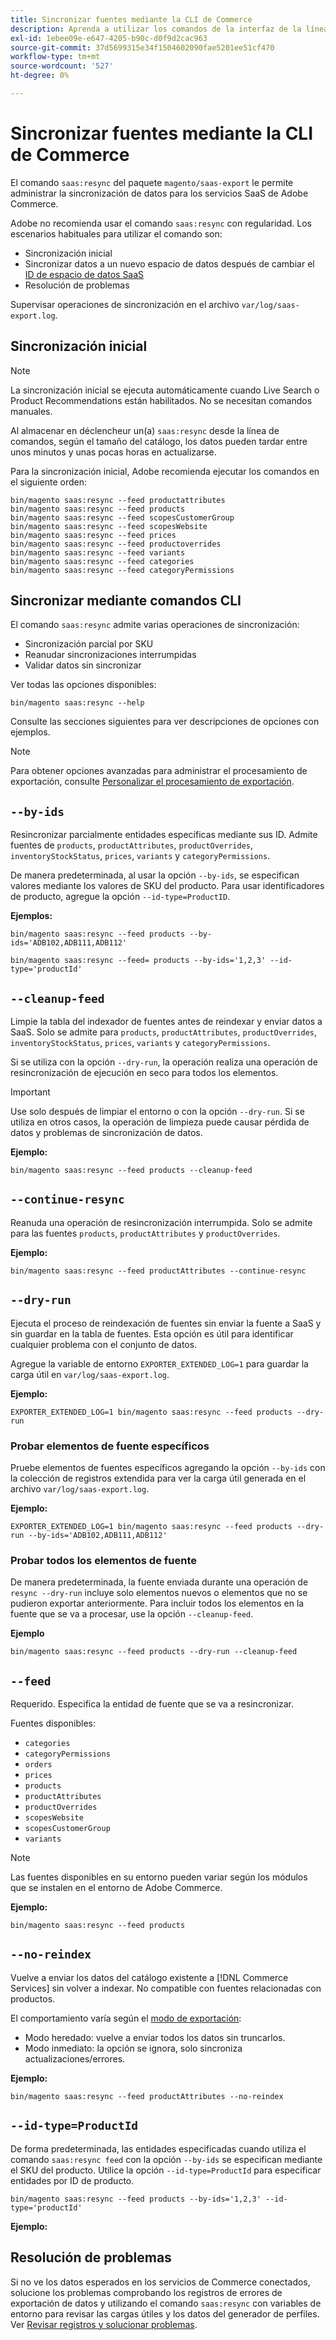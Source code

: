 ```yaml
---
title: Sincronizar fuentes mediante la CLI de Commerce
description: Aprenda a utilizar los comandos de la interfaz de la línea de comandos para administrar fuentes y procesos para los servicios SaaS de  [!DNL data export extension] for Adobe Commerce.
exl-id: 1ebee09e-e647-4205-b90c-d0f9d2cac963
source-git-commit: 37d5699315e34f1504602090fae5201ee51cf470
workflow-type: tm+mt
source-wordcount: '527'
ht-degree: 0%

---
```


# Sincronizar fuentes mediante la CLI de Commerce

El comando `saas:resync` del paquete `magento/saas-export` le permite administrar la sincronización de datos para los servicios SaaS de Adobe Commerce.

Adobe no recomienda usar el comando `saas:resync` con regularidad. Los escenarios habituales para utilizar el comando son:

- Sincronización inicial
- Sincronizar datos a un nuevo espacio de datos después de cambiar el [ID de espacio de datos SaaS](https://experienceleague.adobe.com/es/docs/commerce-admin/config/services/saas)
- Resolución de problemas

Supervisar operaciones de sincronización en el archivo `var/log/saas-export.log`.

## Sincronización inicial

>[!NOTE]
>
>La sincronización inicial se ejecuta automáticamente cuando Live Search o Product Recommendations están habilitados. No se necesitan comandos manuales.

Al almacenar en déclencheur un(a) `saas:resync` desde la línea de comandos, según el tamaño del catálogo, los datos pueden tardar entre unos minutos y unas pocas horas en actualizarse.

Para la sincronización inicial, Adobe recomienda ejecutar los comandos en el siguiente orden:

```shell
bin/magento saas:resync --feed productattributes
bin/magento saas:resync --feed products
bin/magento saas:resync --feed scopesCustomerGroup
bin/magento saas:resync --feed scopesWebsite
bin/magento saas:resync --feed prices
bin/magento saas:resync --feed productoverrides
bin/magento saas:resync --feed variants
bin/magento saas:resync --feed categories
bin/magento saas:resync --feed categoryPermissions
```

## Sincronizar mediante comandos CLI

El comando `saas:resync` admite varias operaciones de sincronización:

- Sincronización parcial por SKU
- Reanudar sincronizaciones interrumpidas
- Validar datos sin sincronizar

Ver todas las opciones disponibles:

```shell
bin/magento saas:resync --help
```

Consulte las secciones siguientes para ver descripciones de opciones con ejemplos.


>[!NOTE]
>
>Para obtener opciones avanzadas para administrar el procesamiento de exportación, consulte [Personalizar el procesamiento de exportación](customize-export-processing.md).

## `--by-ids`

Resincronizar parcialmente entidades específicas mediante sus ID. Admite fuentes de `products`, `productAttributes`, `productOverrides`, `inventoryStockStatus`, `prices`, `variants` y `categoryPermissions`.

De manera predeterminada, al usar la opción `--by-ids`, se especifican valores mediante los valores de SKU del producto. Para usar identificadores de producto, agregue la opción `--id-type=ProductID`.

**Ejemplos:**

```shell
bin/magento saas:resync --feed products --by-ids='ADB102,ADB111,ADB112'

bin/magento saas:resync --feed= products --by-ids='1,2,3' --id-type='productId'
```


## `--cleanup-feed`

Limpie la tabla del indexador de fuentes antes de reindexar y enviar datos a SaaS. Solo se admite para `products`, `productAttributes`, `productOverrides`, `inventoryStockStatus`, `prices`, `variants` y `categoryPermissions`.

Si se utiliza con la opción `--dry-run`, la operación realiza una operación de resincronización de ejecución en seco para todos los elementos.

>[!IMPORTANT]
>
>Use solo después de limpiar el entorno o con la opción `--dry-run`. Si se utiliza en otros casos, la operación de limpieza puede causar pérdida de datos y problemas de sincronización de datos.

**Ejemplo:**

```shell
bin/magento saas:resync --feed products --cleanup-feed
```

## `--continue-resync`

Reanuda una operación de resincronización interrumpida. Solo se admite para las fuentes `products`, `productAttributes` y `productOverrides`.

**Ejemplo:**

```shell
bin/magento saas:resync --feed productAttributes --continue-resync
```

## `--dry-run`

Ejecuta el proceso de reindexación de fuentes sin enviar la fuente a SaaS y sin guardar en la tabla de fuentes. Esta opción es útil para identificar cualquier problema con el conjunto de datos.

Agregue la variable de entorno `EXPORTER_EXTENDED_LOG=1` para guardar la carga útil en `var/log/saas-export.log`.

**Ejemplo:**

```shell
EXPORTER_EXTENDED_LOG=1 bin/magento saas:resync --feed products --dry-run
```

### Probar elementos de fuente específicos

Pruebe elementos de fuentes específicos agregando la opción `--by-ids` con la colección de registros extendida para ver la carga útil generada en el archivo `var/log/saas-export.log`.

**Ejemplo:**

```shell
EXPORTER_EXTENDED_LOG=1 bin/magento saas:resync --feed products --dry-run --by-ids='ADB102,ADB111,ADB112'
```

### Probar todos los elementos de fuente

De manera predeterminada, la fuente enviada durante una operación de `resync --dry-run` incluye solo elementos nuevos o elementos que no se pudieron exportar anteriormente. Para incluir todos los elementos en la fuente que se va a procesar, use la opción `--cleanup-feed`.

**Ejemplo**

```shell
bin/magento saas:resync --feed products --dry-run --cleanup-feed
```

## `--feed`

Requerido. Especifica la entidad de fuente que se va a resincronizar.

Fuentes disponibles:

- `categories`
- `categoryPermissions`
- `orders`
- `prices`
- `products`
- `productAttributes`
- `productOverrides`
- `scopesWebsite`
- `scopesCustomerGroup`
- `variants`

>[!NOTE]
>
>Las fuentes disponibles en su entorno pueden variar según los módulos que se instalen en el entorno de Adobe Commerce.

**Ejemplo:**

```shell
bin/magento saas:resync --feed products
```

## `--no-reindex`

Vuelve a enviar los datos del catálogo existente a [!DNL Commerce Services] sin volver a indexar. No compatible con fuentes relacionadas con productos.

El comportamiento varía según el [modo de exportación](data-synchronization.md#synchronization-modes):

- Modo heredado: vuelve a enviar todos los datos sin truncarlos.
- Modo inmediato: la opción se ignora, solo sincroniza actualizaciones/errores.

**Ejemplo:**

```shell
bin/magento saas:resync --feed productAttributes --no-reindex
```

## `--id-type=ProductId`

De forma predeterminada, las entidades especificadas cuando utiliza el comando `saas:resync feed` con la opción `--by-ids` se especifican mediante el SKU del producto. Utilice la opción `--id-type=ProductId` para especificar entidades por ID de producto.

```shell
bin/magento saas:resync --feed products --by-ids='1,2,3' --id-type='productId'
```

**Ejemplo:**

## Resolución de problemas

Si no ve los datos esperados en los servicios de Commerce conectados, solucione los problemas comprobando los registros de errores de exportación de datos y utilizando el comando `saas:resync` con variables de entorno para revisar las cargas útiles y los datos del generador de perfiles. Ver [Revisar registros y solucionar problemas](troubleshooting-logging.md).
